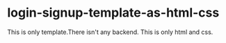# login-signup-template-as-html-css
This is only template.There isn't any backend. This is only html and css.
